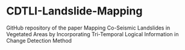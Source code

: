 # CDTLI-Landslide-Mapping
GitHub repository of the paper Mapping Co-Seismic Landslides in Vegetated Areas by Incorporating Tri-Temporal Logical Information in Change Detection Method
